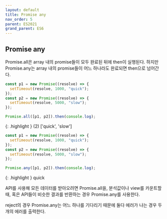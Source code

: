 ```yaml
---
layout: default
title: Promise any
nav_order: 5
parent: ES2021
grand_parent: ES6
---
```


## Promise any

Promise.all은 array 내의 promise들이 모두 완료된 뒤에 then이 실행된다. 하지만 Promise.any는 array 내의 promise들이 어느 하나라도 완료되면 then으로 넘어간다.

```js
const p1 = new Promise((resolve) => {
  setTimeout(resolve, 1000, "quick");
});
const p2 = new Promise((resolve) => {
  setTimeout(resolve, 5000, "slow");
});

Promise.all([p1, p2]).then(console.log);
```

{: .highlight }
(2) ['quick', 'slow']

```js
const p1 = new Promise((resolve) => {
  setTimeout(resolve, 1000, "quick");
});
const p2 = new Promise((resolve) => {
  setTimeout(resolve, 5000, "slow");
});

Promise.any([p1, p2]).then(console.log);
```

{: .highlight }
quick

API를 사용해 모든 데이터를 받아오려면 Promise.all을, 분석값이나 view를 카운트할 때, 혹은 API들이 비슷한 결과를 반환하는 경우 Promise.any를 사용한다.

reject의 경우 Promise.any는 어느 하나를 기다리기 때문에 둘다 에러가 나는 경우 두 개의 에러를 출력한다.
